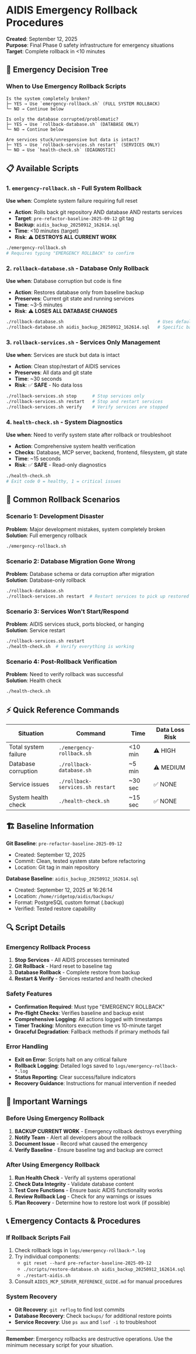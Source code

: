 # AIDIS Emergency Rollback Procedures

**Created**: September 12, 2025  
**Purpose**: Final Phase 0 safety infrastructure for emergency situations  
**Target**: Complete rollback in <10 minutes

## 🚨 Emergency Decision Tree

### When to Use Emergency Rollback Scripts

```
Is the system completely broken?
├─ YES → Use `emergency-rollback.sh` (FULL SYSTEM ROLLBACK)
└─ NO → Continue below

Is only the database corrupted/problematic?
├─ YES → Use `rollback-database.sh` (DATABASE ONLY)
└─ NO → Continue below

Are services stuck/unresponsive but data is intact?
├─ YES → Use `rollback-services.sh restart` (SERVICES ONLY)
└─ NO → Use `health-check.sh` (DIAGNOSTIC)
```

## 📋 Available Scripts

### 1. `emergency-rollback.sh` - Full System Rollback
**Use when**: Complete system failure requiring full reset
- **Action**: Rolls back git repository AND database AND restarts services  
- **Target**: `pre-refactor-baseline-2025-09-12` git tag
- **Backup**: `aidis_backup_20250912_162614.sql`
- **Time**: <10 minutes (target)
- **Risk**: ⚠️ **DESTROYS ALL CURRENT WORK**

```bash
./emergency-rollback.sh
# Requires typing "EMERGENCY ROLLBACK" to confirm
```

### 2. `rollback-database.sh` - Database Only Rollback
**Use when**: Database corruption but code is fine
- **Action**: Restores database only from baseline backup
- **Preserves**: Current git state and running services
- **Time**: ~3-5 minutes
- **Risk**: ⚠️ **LOSES ALL DATABASE CHANGES**

```bash
./rollback-database.sh                                    # Uses default baseline
./rollback-database.sh aidis_backup_20250912_162614.sql   # Specific backup
```

### 3. `rollback-services.sh` - Services Only Management
**Use when**: Services are stuck but data is intact
- **Action**: Clean stop/restart of AIDIS services
- **Preserves**: All data and git state
- **Time**: ~30 seconds
- **Risk**: ✅ **SAFE** - No data loss

```bash
./rollback-services.sh stop      # Stop services only
./rollback-services.sh restart   # Stop and restart services
./rollback-services.sh verify    # Verify services are stopped
```

### 4. `health-check.sh` - System Diagnostics
**Use when**: Need to verify system state after rollback or troubleshoot
- **Action**: Comprehensive system health verification
- **Checks**: Database, MCP server, backend, frontend, filesystem, git state
- **Time**: ~15 seconds
- **Risk**: ✅ **SAFE** - Read-only diagnostics

```bash
./health-check.sh
# Exit code 0 = healthy, 1 = critical issues
```

## 🔄 Common Rollback Scenarios

### Scenario 1: Development Disaster
**Problem**: Major development mistakes, system completely broken  
**Solution**: Full emergency rollback
```bash
./emergency-rollback.sh
```

### Scenario 2: Database Migration Gone Wrong
**Problem**: Database schema or data corruption after migration  
**Solution**: Database-only rollback
```bash
./rollback-database.sh
./rollback-services.sh restart  # Restart services to pick up restored data
```

### Scenario 3: Services Won't Start/Respond
**Problem**: AIDIS services stuck, ports blocked, or hanging  
**Solution**: Service restart
```bash
./rollback-services.sh restart
./health-check.sh  # Verify everything is working
```

### Scenario 4: Post-Rollback Verification
**Problem**: Need to verify rollback was successful  
**Solution**: Health check
```bash
./health-check.sh
```

## ⚡ Quick Reference Commands

| Situation | Command | Time | Data Loss Risk |
|-----------|---------|------|----------------|
| Total system failure | `./emergency-rollback.sh` | <10 min | ⚠️ HIGH |
| Database corruption | `./rollback-database.sh` | ~5 min | ⚠️ MEDIUM |
| Service issues | `./rollback-services.sh restart` | ~30 sec | ✅ NONE |
| System health check | `./health-check.sh` | ~15 sec | ✅ NONE |

## 🏗️ Baseline Information

**Git Baseline**: `pre-refactor-baseline-2025-09-12`
- Created: September 12, 2025
- Commit: Clean, tested system state before refactoring
- Location: Git tag in main repository

**Database Baseline**: `aidis_backup_20250912_162614.sql`
- Created: September 12, 2025 at 16:26:14
- Location: `/home/ridgetop/aidis/backups/`
- Format: PostgreSQL custom format (.backup)
- Verified: Tested restore capability

## 🔍 Script Details

### Emergency Rollback Process
1. **Stop Services** - All AIDIS processes terminated
2. **Git Rollback** - Hard reset to baseline tag  
3. **Database Rollback** - Complete restore from backup
4. **Restart & Verify** - Services restarted and health checked

### Safety Features
- **Confirmation Required**: Must type "EMERGENCY ROLLBACK" 
- **Pre-flight Checks**: Verifies baseline and backup exist
- **Comprehensive Logging**: All actions logged with timestamps
- **Timer Tracking**: Monitors execution time vs 10-minute target
- **Graceful Degradation**: Fallback methods if primary methods fail

### Error Handling
- **Exit on Error**: Scripts halt on any critical failure
- **Rollback Logging**: Detailed logs saved to `logs/emergency-rollback-*.log`
- **Status Reporting**: Clear success/failure indicators
- **Recovery Guidance**: Instructions for manual intervention if needed

## 🚨 Important Warnings

### Before Using Emergency Rollback
1. **BACKUP CURRENT WORK** - Emergency rollback destroys everything
2. **Notify Team** - Alert all developers about the rollback
3. **Document Issue** - Record what caused the emergency
4. **Verify Baseline** - Ensure baseline tag and backup are correct

### After Using Emergency Rollback
1. **Run Health Check** - Verify all systems operational
2. **Check Data Integrity** - Validate database content
3. **Test Core Functions** - Ensure basic AIDIS functionality works
4. **Review Rollback Log** - Check for any warnings or issues
5. **Plan Recovery** - Determine how to restore lost work (if possible)

## 📞 Emergency Contacts & Procedures

### If Rollback Scripts Fail
1. Check rollback logs in `logs/emergency-rollback-*.log`
2. Try individual components:
   - `git reset --hard pre-refactor-baseline-2025-09-12`
   - `./scripts/restore-database.sh aidis_backup_20250912_162614.sql`
   - `./restart-aidis.sh`
3. Consult `AIDIS_MCP_SERVER_REFERENCE_GUIDE.md` for manual procedures

### System Recovery
- **Git Recovery**: `git reflog` to find lost commits
- **Database Recovery**: Check `backups/` for additional restore points
- **Service Recovery**: Use `ps aux` and `lsof -i` to troubleshoot

---

**Remember**: Emergency rollbacks are destructive operations. Use the minimum necessary script for your situation.
